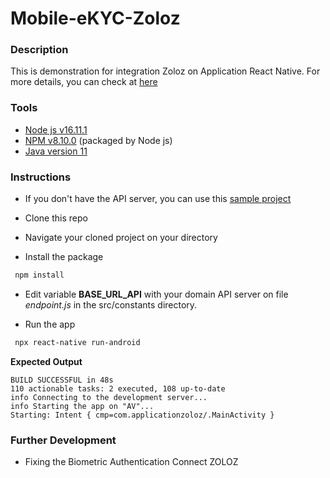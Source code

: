 # Mobile-eKYC-Zoloz

### Description
This is demonstration for integration Zoloz on Application React Native. For more details, you can check at [here](https://docs.zoloz.com/zoloz/saas/integration/grv4bb)

### Tools
* [Node js v16.11.1](https://nodejs.org/)
* [NPM v8.10.0](https://www.npmjs.com/) (packaged by Node js)
* [Java version 11](https://openjdk.org/projects/jdk/11/)

### Instructions

* If you don't have the API server, you can use this [sample project](https://github.com/Patrix2001/Web-eKYC-Zoloz)

* Clone this repo

* Navigate your cloned project on your directory

* Install the package

```bash
 npm install
```

* Edit variable **BASE_URL_API** with your domain API server on file *endpoint.js* in the src/constants directory.

* Run the app

```bash
 npx react-native run-android
```

**Expected Output**

```console
BUILD SUCCESSFUL in 48s
110 actionable tasks: 2 executed, 108 up-to-date
info Connecting to the development server...
info Starting the app on "AV"...
Starting: Intent { cmp=com.applicationzoloz/.MainActivity }
```

### Further Development

* Fixing the Biometric Authentication Connect ZOLOZ

